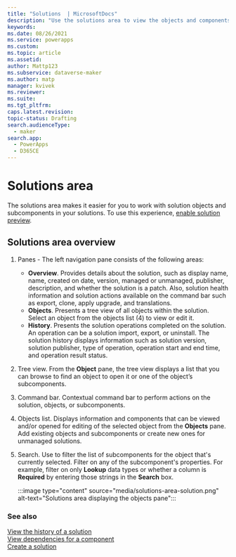 ```yaml
---
title: "Solutions  | MicrosoftDocs"
description: "Use the solutions area to view the objects and components in a solution"
keywords: 
ms.date: 08/26/2021
ms.service: powerapps
ms.custom: 
ms.topic: article
ms.assetid: 
author: Mattp123
ms.subservice: dataverse-maker
ms.author: matp
manager: kvivek
ms.reviewer: 
ms.suite: 
ms.tgt_pltfrm: 
caps.latest.revision: 
topic-status: Drafting
search.audienceType: 
  - maker
search.app: 
  - PowerApps
  - D365CE
---
```


# Solutions area

The solutions area makes it easier for you to work with solution objects and subcomponents in your solutions. To use this experience, [enable solution preview](#enable-solution-preview).

## Solutions area overview

1. Panes - The left navigation pane consists of the following areas:
   - **Overview**. Provides details about the solution, such as display name, name, created on date, version, managed or unmanaged, publisher, description, and whether the solution is a patch. Also, solution health information and solution actions available on the command bar such as export, clone, apply upgrade, and translations.
   - **Objects**. Presents a tree view of all objects within the solution. Select an object from the objects list (4) to view or edit it.
   - **History**.  Presents the solution operations completed on the solution. An operation can be a solution import, export, or uninstall. The solution history displays information such as solution version, solution publisher, type of operation, operation start and end time, and operation result status.
2. Tree view. From the **Object** pane, the tree view displays a list that you can browse to find an object to open it or one of the object’s subcomponents.
3. Command bar. Contextual command bar to perform actions on the solution, objects, or subcomponents.
4. Objects list. Displays information and components that can be viewed and/or opened for editing of the selected object from the **Objects** pane. Add existing objects and subcomponents or create new ones for unmanaged solutions.
5. Search. Use to filter the list of subcomponents for the object that's currently selected. Filter on any of the subcomponent's properties. For example, filter on only **Lookup** data types or whether a column is **Required** by entering those strings in the **Search** box.

   :::image type="content" source="media/solutions-area-solution.png" alt-text="Solutions area displaying the objects pane":::

<!-- ## Enable solution preview

To enable, turn on **Solution preview on**, from the **Solutions** area.

:::image type="content" source="media/enable-solution-preview.png" alt-text="Turn on solution preview":::  -->

### See also
[View the history of a solution](solution-history.md) <br />
[View dependencies for a component](view-component-dependencies.md) <br />
[Create a solution](create-solution.md)